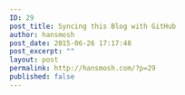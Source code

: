 ```yaml
---
ID: 29
post_title: Syncing this Blog with GitHub
author: hansmosh
post_date: 2015-06-26 17:17:48
post_excerpt: ""
layout: post
permalink: http://hansmosh.com/?p=29
published: false
---
```

